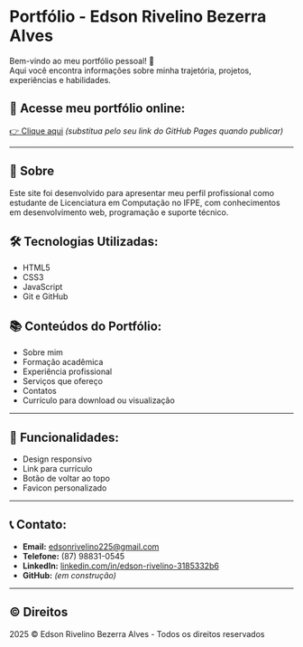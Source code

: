 
# Portfólio - Edson Rivelino Bezerra Alves

Bem-vindo ao meu portfólio pessoal! 🚀  
Aqui você encontra informações sobre minha trajetória, projetos, experiências e habilidades.

## 🔗 Acesse meu portfólio online:
[👉 Clique aqui](https://seu-usuario.github.io/)  *(substitua pelo seu link do GitHub Pages quando publicar)*

---

## 📄 Sobre
Este site foi desenvolvido para apresentar meu perfil profissional como estudante de Licenciatura em Computação no IFPE, com conhecimentos em desenvolvimento web, programação e suporte técnico.

## 🛠️ Tecnologias Utilizadas:
- HTML5
- CSS3
- JavaScript
- Git e GitHub

## 📚 Conteúdos do Portfólio:
- Sobre mim
- Formação acadêmica
- Experiência profissional
- Serviços que ofereço
- Contatos
- Currículo para download ou visualização

---

## 🚀 Funcionalidades:
- Design responsivo
- Link para currículo
- Botão de voltar ao topo
- Favicon personalizado

---

## 📞 Contato:
- **Email:** edsonrivelino225@gmail.com  
- **Telefone:** (87) 98831-0545  
- **LinkedIn:** [linkedin.com/in/edson-rivelino-3185332b6](https://www.linkedin.com/in/edson-rivelino-3185332b6)  
- **GitHub:** *(em construção)*

---

## ©️ Direitos
2025 © Edson Rivelino Bezerra Alves - Todos os direitos reservados
